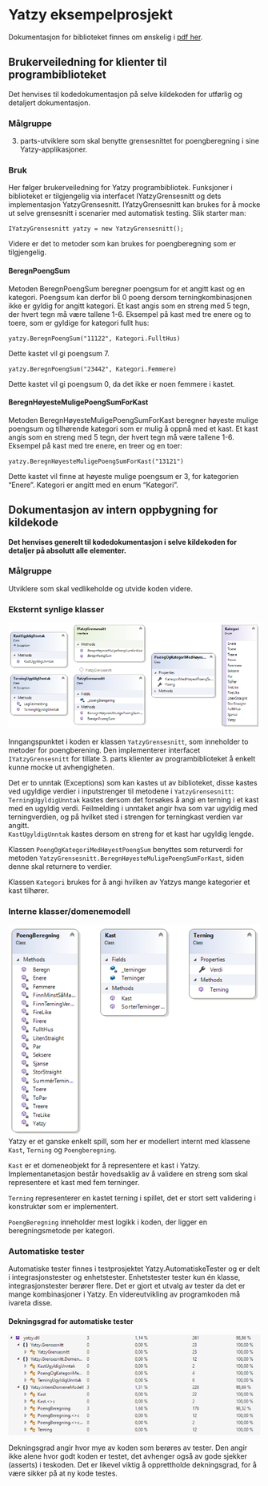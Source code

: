 # Yatzy eksempelprosjekt
Dokumentasjon for biblioteket finnes om ønskelig i 
[pdf her](https://github.com/sivesind/Yatzy/blob/master/Dokumentasjon%20av%20biblioteket%20Yatzy.pdf).

## Brukerveiledning for klienter til programbiblioteket 
Det henvises til kodedokumentasjon på selve kildekoden for utførlig og detaljert dokumentasjon.
### Målgruppe 
3. parts-utviklere som skal benytte grensesnittet for poengberegning i sine Yatzy-applikasjoner.
### Bruk
Her følger brukerveiledning for Yatzy programbibliotek. Funksjoner i biblioteket er tilgjengelig 
via interfacet IYatzyGrensesnitt og dets implementasjon YatzyGrensesnitt. IYatzyGrensesnitt kan 
brukes for å mocke ut selve grensesnitt i scenarier med automatisk testing. Slik starter man:

    IYatzyGrensesnitt yatzy = new YatzyGrensesnitt();

Videre er det to metoder som kan brukes for poengberegning som er tilgjengelig.
#### BeregnPoengSum
Metoden BeregnPoengSum beregner poengsum for et angitt kast og en kategori. Poengsum kan derfor bli 
0 poeng dersom terningkombinasjonen ikke er gyldig for angitt kategori. Et kast angis som en streng
med 5 tegn, der hvert tegn må være tallene 1-6. Eksempel på kast med tre enere og to toere, som er
gyldige for kategori fullt hus:

    yatzy.BeregnPoengSum("11122", Kategori.FulltHus)
Dette kastet vil gi poengsum 7.

    yatzy.BeregnPoengSum("23442", Kategori.Femmere)

Dette kastet vil gi poengsum 0, da det ikke er noen femmere i kastet.

#### BeregnHøyesteMuligePoengSumForKast 
Metoden BeregnHøyesteMuligePoengSumForKast beregner høyeste mulige poengsum og tilhørende kategori 
som er mulig å oppnå med et kast. Et kast angis som en streng med 5 tegn, der hvert tegn må være 
tallene 1-6. Eksempel på kast med tre enere, en treer og en toer:

    yatzy.BeregnHøyesteMuligePoengSumForKast("13121")

Dette kastet vil finne at høyeste mulige poengsum er 3, for kategorien “Enere”. Kategori er angitt 
med en enum “Kategori”.

## Dokumentasjon av intern oppbygning for kildekode
**Det henvises generelt til kodedokumentasjon i selve kildekoden for detaljer på absolutt alle elementer.**

### Målgruppe
Utviklere som skal vedlikeholde og utvide koden videre. 

### Eksternt synlige klasser
![Eksternt synlige klasser bilde](/images/eksterneklasser.png "Eksterne klasser")

Inngangspunktet i koden er klassen `YatzyGrensesnitt`, som inneholder to metoder for poengberening. 
Den implementerer interfacet `IYatzyGrensesnitt` for tillate 3. parts klienter av 
programbiblioteket å enkelt kunne mocke ut avhengigheten. 

Det er to unntak (Exceptions) som kan kastes ut av biblioteket, disse kastes ved ugyldige verdier 
i inputstrenger til metodene i `YatzyGrensesnitt`:  
`TerningUgyldigUnntak` kastes dersom det forsøkes å 
angi en terning i et kast med en ugyldig verdi. Feilmelding i unntaket angir hva som var ugyldig 
med terningverdien, og på hvilket sted i strengen for terningkast verdien var angitt.  
`KastUgyldigUnntak` kastes dersom en streng for et kast har ugyldig lengde. 

Klassen `PoengOgKategoriMedHøyestPoengSum` benyttes som returverdi for metoden 
`YatzyGrensesnitt.BeregnHøyesteMuligePoengSumForKast`, siden denne skal returnere to verdier.

Klassen `Kategori` brukes for å angi hvilken av Yatzys mange kategorier et kast tilhører.

### Interne klasser/domenemodell
![Interne klasser bilde](/images/interneklasser.png "Interne klasser")
Yatzy er et ganske enkelt spill, som her er modellert internt med klassene `Kast`, `Terning` og `Poengberegning`. 

`Kast` er et domeneobjekt for å representere et kast i Yatzy. Implementanetasjon består hovedsaklig av å
validere en streng som skal representere et kast med fem terninger.

`Terning` representerer en kastet terning i spillet, det er stort sett validering i konstruktør som er 
implementert.

`PoengBeregning` inneholder mest logikk i koden, der ligger en beregningsmetode per kategori.

### Automatiske tester
Automatiske tester finnes i testprosjektet Yatzy.AutomatiskeTester og er delt i integrasjonstester og 
enhetstester. Enhetstester tester kun én klasse, integrasjonstester berører flere. Det er gjort et utvalg
av tester da det er mange kombinasjoner i Yatzy. En videreutvikling av programkoden må ivareta disse.

#### Dekningsgrad for automatiske tester
![Dekningsgrad bilde](/images/dekningsgrad.png "Dekningsgrad")  

Dekningsgrad angir hvor mye av koden som berøres av tester. Den angir ikke alene hvor godt koden er 
testet, det avhenger også av gode sjekker (asserts) i teskoden. Det er likevel viktig å opprettholde
dekningsgrad, for å være sikker på at ny kode testes.


